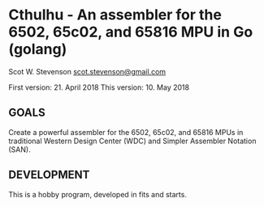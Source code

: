 # Cthulhu - An assembler for the 6502, 65c02, and 65816 MPU in Go (golang)
Scot W. Stevenson <scot.stevenson@gmail.com>

First version: 21. April 2018
This version: 10. May 2018

## GOALS 

Create a powerful assembler for the 6502, 65c02, and 65816 MPUs in traditional
Western Design Center (WDC) and Simpler Assembler Notation (SAN). 


## DEVELOPMENT

This is a hobby program, developed in fits and starts.

